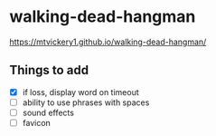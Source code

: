 # walking-dead-hangman

https://mtvickery1.github.io/walking-dead-hangman/

## Things to add

- [x] if loss, display word on timeout
- [ ] ability to use phrases with spaces
- [ ] sound effects
- [ ] favicon